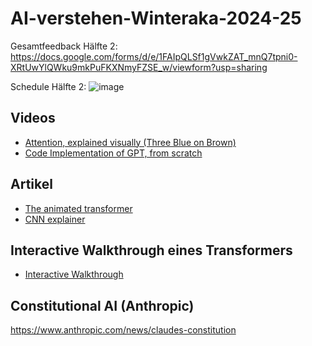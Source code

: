# AI-verstehen-Winteraka-2024-25
Gesamtfeedback Hälfte 2: https://docs.google.com/forms/d/e/1FAIpQLSf1gVwkZAT_mnQ7tpni0-XRtUwYlQWku9mkPuFKXNmyFZSE_w/viewform?usp=sharing

Schedule Hälfte 2:
![image](https://github.com/user-attachments/assets/c83f013c-9076-478b-8a41-16da1c2c7051)




## Videos

- [Attention, explained visually (Three Blue on Brown)](https://www.youtube.com/watch?v=eMlx5fFNoYc&t=269s)
- [Code Implementation of GPT, from scratch](https://www.youtube.com/watch?v=kCc8FmEb1nY)

## Artikel

- [The animated transformer](https://prvnsmpth.github.io/animated-transformer/)
- [CNN explainer](https://cs231n.github.io/convolutional-networks/)

## Interactive Walkthrough eines Transformers

- [Interactive Walkthrough](https://bbycroft.net/llm)


## Constitutional AI (Anthropic)
https://www.anthropic.com/news/claudes-constitution
